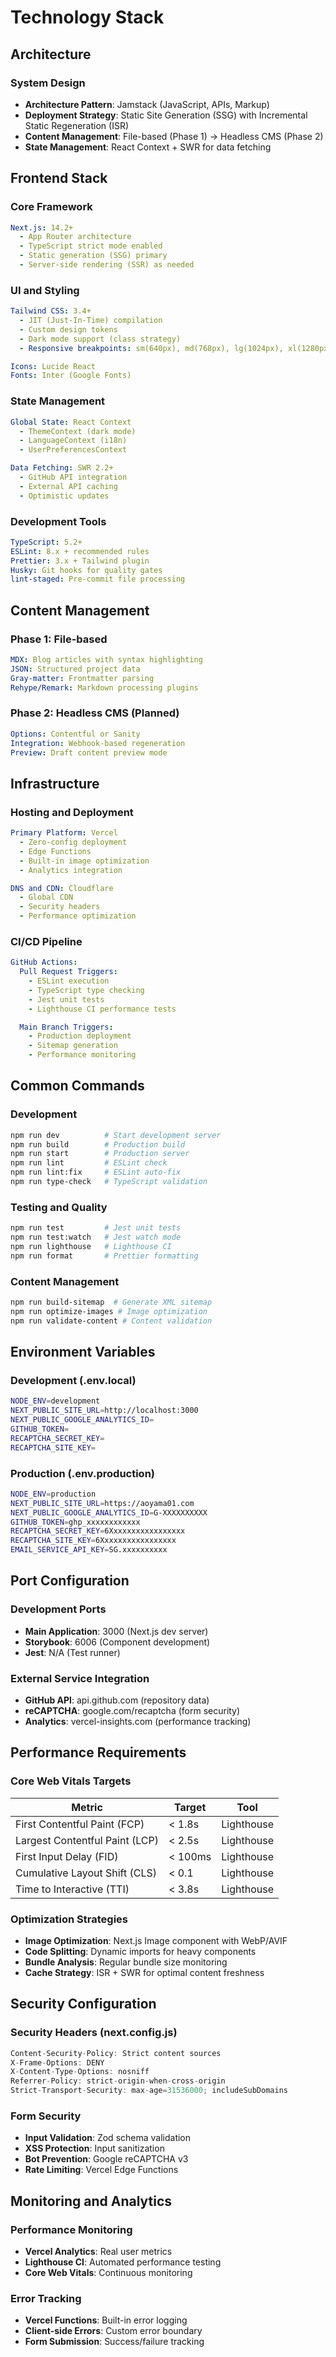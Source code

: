 # Technology Stack

## Architecture

### System Design
- **Architecture Pattern**: Jamstack (JavaScript, APIs, Markup)
- **Deployment Strategy**: Static Site Generation (SSG) with Incremental Static Regeneration (ISR)
- **Content Management**: File-based (Phase 1) → Headless CMS (Phase 2)
- **State Management**: React Context + SWR for data fetching

## Frontend Stack

### Core Framework
```yaml
Next.js: 14.2+
  - App Router architecture
  - TypeScript strict mode enabled
  - Static generation (SSG) primary
  - Server-side rendering (SSR) as needed
```

### UI and Styling
```yaml
Tailwind CSS: 3.4+
  - JIT (Just-In-Time) compilation
  - Custom design tokens
  - Dark mode support (class strategy)
  - Responsive breakpoints: sm(640px), md(768px), lg(1024px), xl(1280px), 2xl(1536px)

Icons: Lucide React
Fonts: Inter (Google Fonts)
```

### State Management
```yaml
Global State: React Context
  - ThemeContext (dark mode)
  - LanguageContext (i18n)
  - UserPreferencesContext

Data Fetching: SWR 2.2+
  - GitHub API integration
  - External API caching
  - Optimistic updates
```

### Development Tools
```yaml
TypeScript: 5.2+
ESLint: 8.x + recommended rules
Prettier: 3.x + Tailwind plugin
Husky: Git hooks for quality gates
lint-staged: Pre-commit file processing
```

## Content Management

### Phase 1: File-based
```yaml
MDX: Blog articles with syntax highlighting
JSON: Structured project data
Gray-matter: Frontmatter parsing
Rehype/Remark: Markdown processing plugins
```

### Phase 2: Headless CMS (Planned)
```yaml
Options: Contentful or Sanity
Integration: Webhook-based regeneration
Preview: Draft content preview mode
```

## Infrastructure

### Hosting and Deployment
```yaml
Primary Platform: Vercel
  - Zero-config deployment
  - Edge Functions
  - Built-in image optimization
  - Analytics integration

DNS and CDN: Cloudflare
  - Global CDN
  - Security headers
  - Performance optimization
```

### CI/CD Pipeline
```yaml
GitHub Actions:
  Pull Request Triggers:
    - ESLint execution
    - TypeScript type checking
    - Jest unit tests
    - Lighthouse CI performance tests

  Main Branch Triggers:
    - Production deployment
    - Sitemap generation
    - Performance monitoring
```

## Common Commands

### Development
```bash
npm run dev          # Start development server
npm run build        # Production build
npm run start        # Production server
npm run lint         # ESLint check
npm run lint:fix     # ESLint auto-fix
npm run type-check   # TypeScript validation
```

### Testing and Quality
```bash
npm run test         # Jest unit tests
npm run test:watch   # Jest watch mode
npm run lighthouse   # Lighthouse CI
npm run format       # Prettier formatting
```

### Content Management
```bash
npm run build-sitemap  # Generate XML sitemap
npm run optimize-images # Image optimization
npm run validate-content # Content validation
```

## Environment Variables

### Development (.env.local)
```bash
NODE_ENV=development
NEXT_PUBLIC_SITE_URL=http://localhost:3000
NEXT_PUBLIC_GOOGLE_ANALYTICS_ID=
GITHUB_TOKEN=
RECAPTCHA_SECRET_KEY=
RECAPTCHA_SITE_KEY=
```

### Production (.env.production)
```bash
NODE_ENV=production
NEXT_PUBLIC_SITE_URL=https://aoyama01.com
NEXT_PUBLIC_GOOGLE_ANALYTICS_ID=G-XXXXXXXXXX
GITHUB_TOKEN=ghp_xxxxxxxxxxxx
RECAPTCHA_SECRET_KEY=6Xxxxxxxxxxxxxxxxx
RECAPTCHA_SITE_KEY=6Xxxxxxxxxxxxxxxxx
EMAIL_SERVICE_API_KEY=SG.xxxxxxxxxx
```

## Port Configuration

### Development Ports
- **Main Application**: 3000 (Next.js dev server)
- **Storybook**: 6006 (Component development)
- **Jest**: N/A (Test runner)

### External Service Integration
- **GitHub API**: api.github.com (repository data)
- **reCAPTCHA**: google.com/recaptcha (form security)
- **Analytics**: vercel-insights.com (performance tracking)

## Performance Requirements

### Core Web Vitals Targets
| Metric | Target | Tool |
|--------|--------|------|
| First Contentful Paint (FCP) | < 1.8s | Lighthouse |
| Largest Contentful Paint (LCP) | < 2.5s | Lighthouse |
| First Input Delay (FID) | < 100ms | Lighthouse |
| Cumulative Layout Shift (CLS) | < 0.1 | Lighthouse |
| Time to Interactive (TTI) | < 3.8s | Lighthouse |

### Optimization Strategies
- **Image Optimization**: Next.js Image component with WebP/AVIF
- **Code Splitting**: Dynamic imports for heavy components
- **Bundle Analysis**: Regular bundle size monitoring
- **Cache Strategy**: ISR + SWR for optimal content freshness

## Security Configuration

### Security Headers (next.config.js)
```javascript
Content-Security-Policy: Strict content sources
X-Frame-Options: DENY
X-Content-Type-Options: nosniff
Referrer-Policy: strict-origin-when-cross-origin
Strict-Transport-Security: max-age=31536000; includeSubDomains
```

### Form Security
- **Input Validation**: Zod schema validation
- **XSS Protection**: Input sanitization
- **Bot Prevention**: Google reCAPTCHA v3
- **Rate Limiting**: Vercel Edge Functions

## Monitoring and Analytics

### Performance Monitoring
- **Vercel Analytics**: Real user metrics
- **Lighthouse CI**: Automated performance testing
- **Core Web Vitals**: Continuous monitoring

### Error Tracking
- **Vercel Functions**: Built-in error logging
- **Client-side Errors**: Custom error boundary
- **Form Submission**: Success/failure tracking